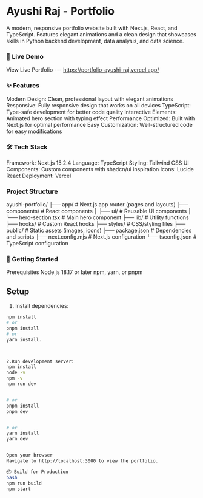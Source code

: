 # Ayushi Raj - Portfolio
A modern, responsive portfolio website built with Next.js, React, and TypeScript. Features elegant animations and a clean design that showcases skills in Python backend development, data analysis, and data science.


### 🚀 Live Demo
View Live Portfolio --- https://portfolio-ayushi-raj.vercel.app/


### ✨ Features
Modern Design: Clean, professional layout with elegant animations
Responsive: Fully responsive design that works on all devices
TypeScript: Type-safe development for better code quality
Interactive Elements: Animated hero section with typing effect
Performance Optimized: Built with Next.js for optimal performance
Easy Customization: Well-structured code for easy modifications


### 🛠️ Tech Stack
Framework: Next.js 15.2.4
Language: TypeScript
Styling: Tailwind CSS
UI Components: Custom components with shadcn/ui inspiration
Icons: Lucide React
Deployment: Vercel 



### Project Structure

ayushi-portfolio/
├── app/                 # Next.js app router (pages and layouts)
├── components/          # React components
│   ├── ui/             # Reusable UI components
│   └── hero-section.tsx # Main hero component
├── lib/                # Utility functions
├── hooks/              # Custom React hooks
├── styles/             # CSS/styling files
├── public/             # Static assets (images, icons)
├── package.json        # Dependencies and scripts
├── next.config.mjs     # Next.js configuration
└── tsconfig.json       # TypeScript configuration



### 🚀 Getting Started
Prerequisites
Node.js 18.17 or later
npm, yarn, or pnpm





## Setup

1. Install dependencies:
```bash
npm install
# or
pnpm install
# or
yarn install.



2.Run development server:
npm install
node -v
npm -v
npm run dev


# or
pnpm install
pnpm dev


# or
yarn install
yarn dev


Open your browser
Navigate to http://localhost:3000 to view the portfolio.

📦 Build for Production
bash
npm run build
npm start